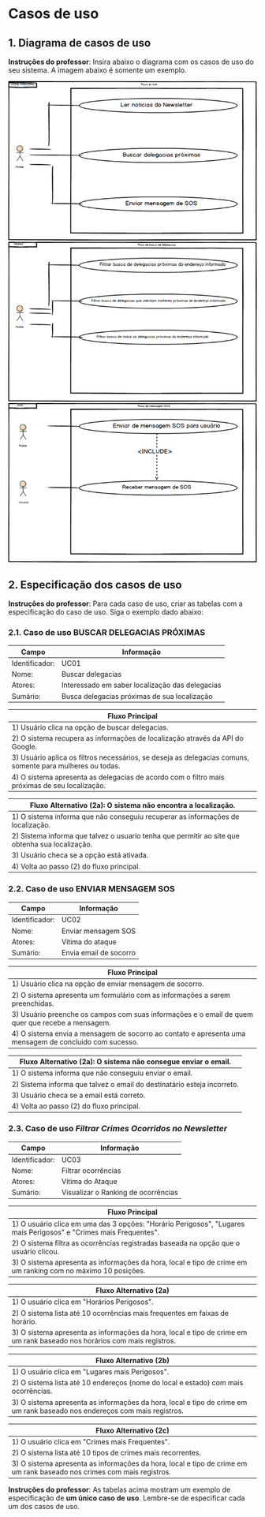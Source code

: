 # Casos de uso

## 1. Diagrama de casos de uso

**Instruções do professor**: Insira abaixo o diagrama com os casos de uso do seu sistema. A imagem abaixo é somente um exemplo.

![Caso de uso principal](CASO-DE-USO-HOME.png)
![Caso de uso mapas](CASO-DE-USO-MAPAS.png)
![Caso de uso sos](CASO-DE-USO-SOS.png)

## 2. Especificação dos casos de uso

**Instruções do professor**: Para cada caso de uso, criar as tabelas com a especificação do caso de uso. Siga o exemplo dado abaixo:

### 2.1. Caso de uso **BUSCAR DELEGACIAS PRÓXIMAS**

| Campo          | Informação        |
|---|---|
| Identificador: | UC01              |
| Nome:          | Buscar delegacias |
| Atores:        | Interessado em saber localização das delegacias  |
| Sumário:       | Busca delegacias próximas de sua localização |

| Fluxo Principal |
|---|
| 1) Usuário clica na opção de buscar delegacias. |
| 2) O sistema recupera as informações de localização através da API do Google.               |
| 3) Usuário aplica os filtros necessários, se deseja as delegacias comuns, somente para mulheres ou todas.|
| 4) O sistema apresenta as delegacias de acordo com o filtro mais próximas de seu localização. |

| Fluxo Alternativo (2a): O sistema não encontra a localização. |
|---|
| 1) O sistema informa que não conseguiu recuperar as informações de localização. |
| 2) Sistema informa que talvez o usuario tenha que permitir ao site que obtenha sua localização. |
| 3) Usuário checa se a opção está ativada. |
| 4) Volta ao passo (2) do fluxo principal. |

### 2.2. Caso de uso **ENVIAR MENSAGEM SOS**

| Campo          | Informação        |
|---|---|
| Identificador: | UC02              |
| Nome:          | Enviar mensagem SOS |
| Atores:        | Vitima do ataque  |
| Sumário:       | Envia email de socorro |

| Fluxo Principal |
|---|
| 1) Usuário clica na opção de enviar mensagem de socorro. |
| 2) O sistema apresenta um formulário com as informações a serem preenchidas.        |
| 3) Usuário preenche os campos com suas informações e o email de quem quer que recebe a mensagem.|
| 4) O sistema envia a mensagem de socorro ao contato e apresenta uma mensagem de concluido com sucesso. |

| Fluxo Alternativo (2a): O sistema não consegue enviar o email. |
|---|
| 1) O sistema informa que não conseguiu enviar o email. |
| 2) Sistema informa que talvez o email do destinatário esteja incorreto. |
| 3) Usuário checa se a email está correto. |
| 4) Volta ao passo (2) do fluxo principal. |


### 2.3. Caso de uso *Filtrar Crimes Ocorridos no Newsletter*

| Campo          | Informação        |
|---|---|
| Identificador: | UC03              |
| Nome:          | Filtrar ocorrências |
| Atores:        | Vitima do Ataque |
| Sumário:       | Visualizar o Ranking de ocorrências |

| Fluxo Principal |
|---|
| 1) O usuário clica em uma das 3 opções: "Horário Perigosos", "Lugares mais Perigosos" e "Crimes mais Frequentes". |
| 2) O sistema filtra as ocorrências registradas baseada na opção que o usuário clicou.                   |
| 3) O sistema apresenta as informações da hora, local e tipo de crime em um ranking com no máximo 10 posições. |

| Fluxo Alternativo (2a)|
|---|
| 1) O usuário clica em "Horários Perigosos". |
| 2) O sistema lista até 10 ocorrências mais frequentes em faixas de horário.                   |
| 3) O sistema apresenta as informações da hora, local e tipo de crime em um rank baseado nos horários com mais registros. |

| Fluxo Alternativo (2b)|
|---|
| 1) O usuário clica em "Lugares mais Perigosos". |
| 2) O sistema lista até  10 endereços (nome do local e estado) com mais ocorrências.                   |
| 3) O sistema apresenta as informações da hora, local e tipo de crime em um rank baseado nos endereços com mais registros. |

| Fluxo Alternativo (2c)|
|---|
| 1) O usuário clica em "Crimes mais Frequentes". |
| 2) O sistema lista até 10 tipos de crimes mais recorrentes.                   |
| 3) O sistema apresenta as informações da hora, local e tipo de crime em um rank baseado nos crimes com mais registros. |

**Instruções do professor**: As tabelas acima mostram um exemplo de especificação de **um único caso de uso**. Lembre-se de especificar cada um dos casos de uso.


